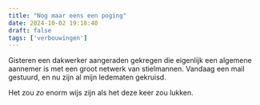 ```yaml
---
title: "Nog maar eens een poging"
date: 2024-10-02 19:18:40
draft: false
tags: ['verbouwingen']
---
```


Gisteren een dakwerker aangeraden gekregen die eigenlijk een algemene aannemer is met een groot netwerk van stielmannen. Vandaag een mail gestuurd, en nu zijn al mijn ledematen gekruisd. 

Het zou _zo_ enorm wijs zijn als het deze keer zou lukken. 